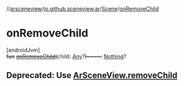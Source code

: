 //[arsceneview](../../../index.md)/[io.github.sceneview.ar](../index.md)/[Scene](index.md)/[onRemoveChild](on-remove-child.md)

# onRemoveChild

[androidJvm]\
~~fun~~ [~~onRemoveChild~~](on-remove-child.md)~~(~~child: [Any](https://kotlinlang.org/api/latest/jvm/stdlib/kotlin/-any/index.html)?~~)~~~~:~~ [Nothing](https://kotlinlang.org/api/latest/jvm/stdlib/kotlin/-nothing/index.html)?

##  Deprecated: Use [ArSceneView.removeChild](../../../../arsceneview/io.github.sceneview.ar/-ar-scene-view/remove-child.md)

